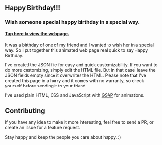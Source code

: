 ## Happy Birthday!!!

### Wish someone special happy birthday in a special way.

#### <a href="http://fantasizeengineer.me/Birthday/"> Tap here to view the webpage. </a>

It was a birthday of one of my friend and I wanted to wish her in a special way. So I put together this animated web page real quick to say Happy Birthday.


I've created the JSON file for easy and quick customizability. If you want to do more customizing, simply edit the HTML file. But in that case, leave the JSON fields empty since it overwrites the HTML. Please note that I've created this page in a hurry and it comes with no warranty, so check yourself before sending it to your friend.

I've used plain HTML, CSS and JavaScript with [GSAP](https://greensock.com/gsap) for animations.

## Contributing

If you have any idea to make it more interesting, feel free to send a PR, or create an issue for a feature request.

Stay happy and keep the people you care about happy. :)
